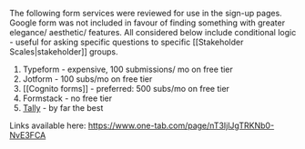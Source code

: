 The following form services were reviewed for use in the sign-up pages. Google form was not included in favour of finding something with greater elegance/ aesthetic/ features. All considered below include conditional logic - useful for asking specific questions to specific [[Stakeholder Scales|stakeholder]] groups. 

1. Typeform - expensive, 100 submissions/ mo on free tier
2. Jotform - 100 subs/mo on free tier
3. [[Cognito forms]] - preferred: 500 subs/mo on free tier
4. Formstack - no free tier
5. [Tally](https://tally.so) - by far the best

Links available here: https://www.one-tab.com/page/nT3IjlJgTRKNb0-NvE3FCA
